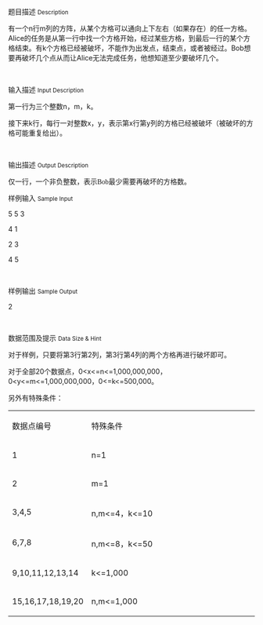 <div class="panel panel-default">
<div class="area-title">
<span>
题目描述
<small>Description</small>
</span></div>
<div class="panel-body">

<p><span style="">有一个n行m列的方阵，从某个方格可以通向上下左右（如果存在）的任一方格。Alice的任务是从第一行中找一个方格开始，经过某些方格，到最后一行的某个方格结束。有k个方格已经被破坏，不能作为出发点，结束点，或者被经过。Bob想要再破坏几个点从而让Alice无法完成任务，他想知道至少要破坏几个。</span></p><p><br></p>

</div>
</div>

<div class="panel panel-default">
<div class="area-title">
<span>
输入描述
<small>Input Description</small>
</span></div>
<div class="panel-body">
<p style=""><span style="">第一行为三个整数n，m，k。</span></p><p><span style="">接下来k行，每行一对整数x，y，表示第x行第y列的方格已经被破坏（被破坏的方格可能重复给出）。</span></p><p><br></p>

</div>
</div>
<div  class="panel panel-default">
<div class="area-title">
<span>
输出描述
<small>Output Description</small>
</span></div>
<div class="panel-body">

<p><span style="FONT-SIZE: 14px; FONT-FAMILY: 宋体">仅一行，一个非负整数，表示Bob最少需要再破坏的方格数。</span></p>

</div>
</div>


<div class="panel panel-default">
<div class="area-title">
<span>
样例输入
<small>Sample Input</small>
</span></div>
<div class="panel-body">
<p><span style="">5 5 3</span></p><p><span style="">4 1</span></p><p><span style="">2 3</span></p><p><span style="">4 5</span></p><p><br></p>

</div>
</div>

<div class="panel panel-default">
<div class="area-title">
<span>
样例输出
<small>Sample Output</small>
</span></div>
<div class="panel-body">
<p>2</p><p><br></p>

</div>
</div>

<div class="panel panel-default">
<div class="area-title">
<span>
数据范围及提示
<small>Data Size & Hint</small>
</span></div>
<div class="panel-body">
<p><span style="">对于样例，只要将第3行第2列，第3行第4列的两个方格再进行破坏即可。</span></p><p><span style="">对于全部20个数据点，</span>0&lt;x&lt;=n&lt;=1,000,000,000<span style="">，</span>0&lt;y&lt;=m&lt;=1,000,000,000<span style="">，</span>0&lt;=k&lt;=500,000<span style="">。</span></p><p><span style="">另外有特殊条件：</span></p><table cellpadding="0" cellspacing="0"><tbody><tr><td style="" valign="top" width="116"><p style=""><span style="">数据点编号</span></p></td><td style="" valign="top" width="452"><p style=""><span style="">特殊条件</span></p></td></tr><tr><td style="" valign="top" width="116"><p style="">1</p></td><td style="" valign="top" width="452"><p style="">n=1</p></td></tr><tr><td style="" valign="top" width="116"><p style="">2</p></td><td style="" valign="top" width="452"><p style="">m=1</p></td></tr><tr><td style="" valign="top" width="116"><p style="">3,4,5</p></td><td style="" valign="top" width="452"><p style="">n,m&lt;=4<span style="">，</span>k&lt;=10</p></td></tr><tr><td style="" valign="top" width="116"><p style="">6,7,8</p></td><td style="" valign="top" width="452"><p style="">n,m&lt;=8<span style="">，</span>k&lt;=50</p></td></tr><tr style=""><td height="16" style="" valign="top" width="116"><p style="">9,10,11,12,13,14</p></td><td height="16" style="" valign="top" width="452"><p style="">k&lt;=1,000</p></td></tr><tr style=""><td height="15" style="" valign="top" width="116"><p style="">15,16,17,18,19,20</p></td><td height="15" style="" valign="top" width="452"><p style="">n,m&lt;=1,000</p></td></tr></tbody></table><p><span style=""> </span></p><p><br></p>
</div>
</div>